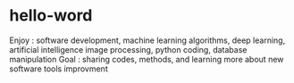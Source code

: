 # hello-word

Enjoy  : software development, machine learning algorithms, deep learning, artificial intelligence image processing, python coding, database manipulation
Goal : sharing codes, methods, and learning more about new software tools improvment
